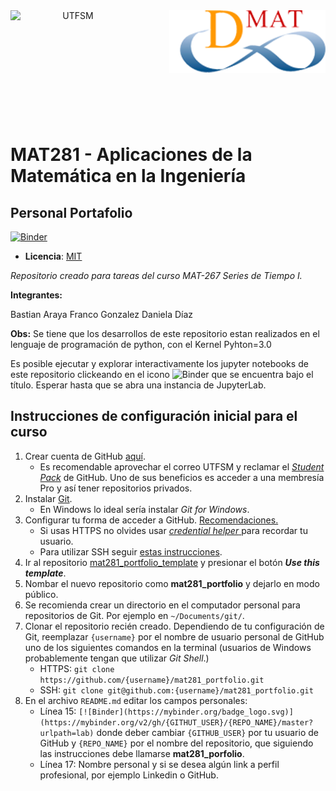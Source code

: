 <header>
<img src="https://upload.wikimedia.org/wikipedia/commons/4/47/Logo_UTFSM.png" width=200 alt="UTFSM" align="left"/>
<img src="./images/dmat.png" alt="DMAT" align="right"/>
</header>
</br></br></br></br></br>

</br>
</br>

# MAT281 - Aplicaciones de la Matemática en la Ingeniería

## Personal Portafolio


[![Binder](https://mybinder.org/badge_logo.svg)](https://mybinder.org/v2/gh/aLoNsolml/mat281_portfolio_template/master?urlpath=lab)



* __Licencia__: [MIT](./LICENCE.md)


_Repositorio creado para tareas del curso MAT-267 Series de Tiempo I._

**Integrantes:**

Bastian Araya
Franco Gonzalez
Daniela Díaz


**Obs:** Se tiene que los desarrollos de este repositorio estan realizados en el lenguaje de programación de python, con el Kernel Pyhton=3.0


Es posible ejecutar y explorar interactivamente los jupyter notebooks de este repositorio clickeando en el icono  ![Binder](https://mybinder.org/badge_logo.svg) que se encuentra bajo el título. Esperar hasta que se abra una instancia de JupyterLab.


## Instrucciones de configuración inicial para el curso

1. Crear cuenta de GitHub [aquí](https://github.com/join).
    - Es recomendable aprovechar el correo UTFSM y reclamar el [_Student Pack_](https://education.github.com/students) de GitHub. Uno de sus beneficios es acceder a una membresía Pro y así tener repositorios privados.
2. Instalar [Git](https://git-scm.com/book/en/v2/Getting-Started-Installing-Git).
    - En Windows lo ideal sería instalar _Git for Windows_.
3. Configurar tu forma de acceder a GitHub. [Recomendaciones.](https://help.github.com/en/articles/which-remote-url-should-i-use)
    - Si usas HTTPS no olvides usar [_credential helper_ ](https://help.github.com/en/articles/caching-your-github-password-in-git) para recordar tu usuario.
    - Para utilizar SSH seguir [estas instrucciones](https://help.github.com/en/articles/connecting-to-github-with-ssh).
4. Ir al repositorio [mat281_portfolio_template](https://github.com/aLoNsolml/mat281_portfolio_template) y presionar el botón *__Use this template__*.
5. Nombar el nuevo repositorio como __mat281_portfolio__ y dejarlo en modo público.
7. Se recomienda crear un directorio en el computador personal para repositorios de Git. Por ejemplo en `~/Documents/git/`.
6. Clonar el repositorio recién creado. Dependiendo de tu configuración de Git, reemplazar `{username}` por el nombre de usuario personal de GitHub uno de los siguientes comandos en la terminal (usuarios de Windows probablemente tengan que utilizar _Git Shell_.)
    - HTTPS: `git clone https://github.com/{username}/mat281_portfolio.git`
    - SSH: `git clone git@github.com:{username}/mat281_portfolio.git`
7. En el archivo `README.md` editar los campos personales:
    - Línea 15: `[![Binder](https://mybinder.org/badge_logo.svg)](https://mybinder.org/v2/gh/{GITHUT_USER}/{REPO_NAME}/master?urlpath=lab)` donde deber cambiar `{GITHUB_USER}` por tu usuario de GitHub y `{REPO_NAME}` por el nombre del repositorio, que siguiendo las instrucciones debe llamarse __mat281_porfolio__.
    - Línea 17: Nombre personal y si se desea algún link a perfil profesional, por ejemplo Linkedin o GitHub.
